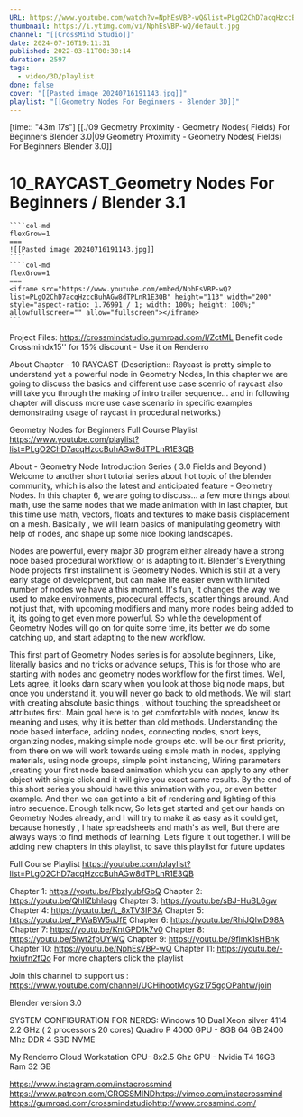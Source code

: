 ```yaml
---
URL: https://www.youtube.com/watch?v=NphEsVBP-wQ&list=PLgO2ChD7acqHzccBuhAGw8dTPLnR1E3QB&index=11
thumbnail: https://i.ytimg.com/vi/NphEsVBP-wQ/default.jpg
channel: "[[CrossMind Studio]]"
date: 2024-07-16T19:11:31
published: 2022-03-11T00:30:14
duration: 2597
tags:
  - video/3D/playlist
done: false
cover: "[[Pasted image 20240716191143.jpg]]"
playlist: "[[Geometry Nodes For Beginners - Blender 3D]]"
---
```

[time:: "43m 17s"]
[[./09 Geometry Proximity - Geometry Nodes( Fields) For Beginners  Blender 3.0|09 Geometry Proximity - Geometry Nodes( Fields) For Beginners  Blender 3.0]]
# 10_RAYCAST_Geometry Nodes For Beginners / Blender 3.1
`````col
````col-md
flexGrow=1
===
![[Pasted image 20240716191143.jpg]]
````
````col-md
flexGrow=1
===
<iframe src="https://www.youtube.com/embed/NphEsVBP-wQ?list=PLgO2ChD7acqHzccBuhAGw8dTPLnR1E3QB" height="113" width="200" style="aspect-ratio: 1.76991 / 1; width: 100%; height: 100%;" allowfullscreen="" allow="fullscreen"></iframe>
````
`````
Project Files:  https://crossmindstudio.gumroad.com/l/ZctML
Benefit code Crossmindx15'' for 15% discount - Use it on Renderro

About Chapter - 10 RAYCAST
(Description:: Raycast is pretty simple to understand yet a powerful node in Geometry Nodes, In this chapter we are going to discuss the basics and different use case scenrio of raycast also will take you through the making of intro trailer sequence... and in following chapter will discuss more use case scenario in specific examples demonstrating usage of raycast in procedural networks.)

Geometry Nodes for Beginners
Full Course Playlist
https://www.youtube.com/playlist?list=PLgO2ChD7acqHzccBuhAGw8dTPLnR1E3QB

About - Geometry Node Introduction Series ( 3.0  Fields and Beyond )
Welcome to another short tutorial series about hot topic of the blender community, which is also the latest and anticipated feature - Geometry Nodes. In this chapter 6, we are going to discuss... a few more things about math, use the same nodes that we made animation with in last chapter, but this time use math, vectors, floats and textures to make basis displacement on a mesh. Basically , we will learn basics of manipulating geometry with help of nodes, and shape up some nice looking landscapes.

Nodes are powerful, every major 3D program either already have a strong node based procedural workflow, or is adapting to it. Blender's Everything Node projects first installment is Geometry Nodes. Which is still at a very early stage of development, but can make life easier even with limited number of nodes we have a this moment.
It's fun, It changes the way we used to make environments, procedural effects, scatter things around. And not just that, with upcoming  modifiers and many more nodes being added to it, its going to get even more powerful. So while the development of Geometry Nodes will go on for quite some time, its better we do some catching up, and start adapting to the new workflow.

This first part of Geometry Nodes series is for absolute beginners, Like, literally basics and no tricks or advance setups, This is for those who are starting with nodes and geometry nodes workflow for the first times. Well, Lets agree, it looks darn scary when you look at those big node maps, but once you understand it, you will never go back to old methods.  We will start with creating absolute basic things , without touching the spreadsheet or attributes first. Main goal here is to get comfortable with nodes, know its meaning and uses, why it is better than old methods. Understanding the node based interface, adding nodes, connecting nodes, short keys, organizing nodes, making simple node groups etc. will be our first priority, from there on we will work towards using simple math in nodes, applying materials, using node groups, simple point instancing, Wiring parameters ,creating your first node based animation which you can apply to any other object with single click and it will give you exact same results. By the end of this short series you should have this animation with you, or even better example. And then we can get into a bit of rendering and lighting of this intro sequence. 
Enough talk now, So lets get started and get our hands on Geometry Nodes already, and I will try to make it as easy as it could get, because honestly , I hate spreadsheets and math's as well, But there are always ways to find methods of learning. Lets figure it out together.
I will be adding new chapters in this playlist, to save this playlist for future updates

Full Course Playlist
https://youtube.com/playlist?list=PLgO2ChD7acqHzccBuhAGw8dTPLnR1E3QB

Chapter 1: https://youtu.be/PbzlyubfGbQ
Chapter 2: https://youtu.be/QhIIZbhlaqg
Chapter 3: https://youtu.be/sBJ-HuBL6gw
Chapter 4: https://youtu.be/L_8xTV3IP3A
Chapter 5: https://youtu.be/_PWaBW5uJfE
Chapter 6: https://youtu.be/RhiJQlwD98A 
Chapter 7: https://youtu.be/KntGPD1k7v0
Chapter 8: https://youtu.be/5iwt2fpUYWQ
Chapter 9: https://youtu.be/9flmk1sHBnk
Chapter 10: https://youtu.be/NphEsVBP-wQ
Chapter 11: https://youtu.be/-hxiufn2fQo
For more chapters click the playlist

Join this channel to support us :
https://www.youtube.com/channel/UCHihootMqyGz175gqOPahtw/join

Blender version 3.0

SYSTEM CONFIGURATION FOR NERDS:
Windows 10 
Dual Xeon silver 4114 2.2 GHz ( 2 processors  20 cores)
Quadro P 4000 GPU - 8GB
64 GB 2400 Mhz DDR 4
SSD NVME 

My Renderro Cloud Workstation
CPU- 8x2.5 Ghz
GPU - Nvidia T4 16GB
Ram 32 GB

https://www.instagram.com/instacrossmind​
https://www.patreon.com/CROSSMIND​
https://vimeo.com/instacrossmind​​
https://gumroad.com/crossmindstudio​​
http://www.crossmind.com/
